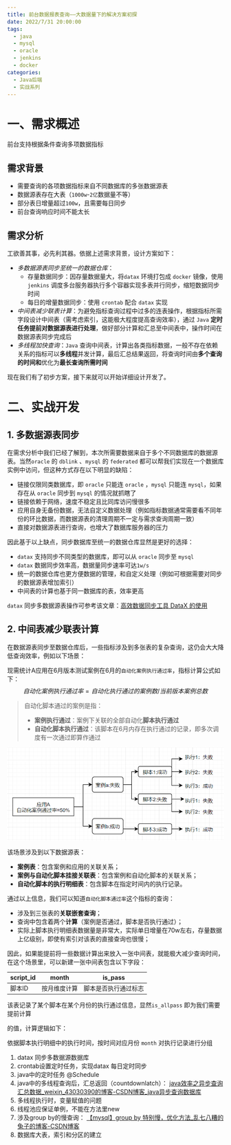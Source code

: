 ```yaml
---
title: 前台数据报表查询——大数据量下的解决方案初探
date: 2022/7/31 20:00:00
tags: 
  - java
  - mysql
  - oracle
  - jenkins
  - docker
categories: 
  - Java后端
  - 实战系列
---
```




# 一、需求概述

前台支持根据条件查询多项数据指标

## 需求背景

- 需要查询的各项数据指标来自不同数据库的多张数据源表
- 数据源表存在大表（`1000w`-`2亿`数据量不等）
- 部分表日增量超过`100w`，且需要每日同步
- 前台查询响应时间不能太长

## 需求分析

工欲善其事，必先利其器。依据上述需求背景，设计方案如下：

- *多数据源表同步至统一的数据仓库*：
  - 存量数据同步：因存量数据量大，将`datax` 环境打包成 `docker` 镜像，使用 `jenkins` 调度多台服务器执行多个容器实现多表并行同步，缩短数据同步时间
  - 每日的增量数据同步：使用 `crontab` 配合 `datax` 实现
- *中间表减少联表计算*：为避免指标查询过程中过多的连表操作，根据指标所需字段设计中间表（需考虑索引，这能极大程度提高查询效率），通过 `Java` **定时任务提前对数据源表进行处理**，做好部分计算和汇总至中间表中，操作时间在数据源表同步完成后
- *多线程加快查询*：`Java` 查询中间表，计算出各类指标数据，一般不存在依赖关系的指标可以**多线程**并发计算，最后汇总结果返回，将查询时间由**多个查询的时间和**优化为**最长查询所需时间**

现在我们有了初步方案，接下来就可以开始详细设计开发了。



# 二、实战开发



## 1. 多数据源表同步 

在需求分析中我们已经了解到，本次所需要数据来自于多个不同数据库的数据源表。当然`oracle`  的 `dblink` 、`mysql` 的 `federated` 都可以帮我们实现在一个数据库实例中访问，但这种方式存在以下明显的缺陷：

- 链接仅限同类数据库，即 `oracle` 只能连 `oracle` ，`mysql` 只能连 `mysql`，如果存在从 `oracle` 同步到 `mysql` 的情况就抓瞎了
- 链接依赖于网络，速度不稳定且比同库访问慢很多
- 应用自身无备份数据，无法自定义数据处理（例如指标数据通常需要看不同年份的环比数据，而数据源表的清理周期不一定与需求查询周期一致）
- 直接对数据源表进行查询，也增大了数据库服务器的压力

因此基于以上缺点，同步数据库至统一的数据仓库显然是更好的选择：

- `datax` 支持同步不同类型的数据库，即可以从 `oracle` 同步至 `mysql` 
- `datax` 数据同步效率高，数据量同步速率可达`1w/s` 
-  统一的数据仓库也更方便数据的管理，和自定义处理（例如可根据需要对同步的数据源表增加索引）
-  中间表的计算也基于同一数据库的表，效率更高

`datax` 同步多数据源表操作可参考该文章：[高效数据同步工具 DataX 的使用](/2022/07/29/高效数据同步工具DataX的使用) 



## 2. 中间表减少联表计算

在数据源表同步至数据仓库后，一些指标涉及到多张表的复杂查询，这仍会大大降低查询效率，例如以下场景：

现需统计A应用在6月版本测试案例在6月的`自动化案例执行通过率`，指标计算公式如下：
$$
自动化案例执行通过率 = 自动化执行通过的案例数 / 当前版本案例总数
$$

> 自动化脚本通过的案例是指：
>
> - **案例执行通过**：案例下关联的全部自动化**脚本执行通过**
> - **自动化脚本执行通过**：该脚本在6月内存在执行通过的记录，即多次调度有一次通过即算作通过

![1659012565648](../blog-assets/多数据源大表查询思路/1659012565648.png)

该场景涉及到以下数据源表：

- **案例表**：包含案例和应用的关联关系；
- **案例与自动化脚本挂接关联表**：包含案例和自动化脚本的关联关系；
- **自动化脚本的执行明细表**：包含脚本在指定时间内的执行记录。

通过以上信息，我们可以知道`自动化脚本通过率`这个指标的查询：

- 涉及到三张表的**关联嵌套查询**；
- 查询中包含着两个**计算**（案例是否通过，脚本是否执行通过）；
- 实际上脚本执行明细表数据量是非常大，实际单日增量在70w左右，存量数据上亿级别，即使有索引对该表的直接查询也很慢；

因此，如果能提前将一些数据计算出来放入一张中间表，就能极大减少查询时间，在这个场景里，可以新建一张中间表包含以下字段：

| script_id | month        | is_pass              |
| --------- | ------------ | -------------------- |
| 脚本ID    | 按月维度计算 | 脚本是否执行通过标志 |

该表记录了某个脚本在某个月份的执行通过信息，显然`is_allpass` 即为我们需要提前计算

的值，计算逻辑如下：

依据脚本执行明细中的执行时间，按时间对应月份 `month` 对执行记录进行分组 



1. datax 同步多数据源数据库
2. crontab设置定时任务，实现datax 每日定时同步
3. java中的定时任务 @Schedule
4. java中的多线程查询后，汇总返回（countdownlatch）： [java效率之异步查询汇总数据_weixin_43030390的博客-CSDN博客_java异步查询数据库](https://blog.csdn.net/weixin_43030390/article/details/86015523?ops_request_misc=%7B%22request%5Fid%22%3A%22165874492716782395392770%22%2C%22scm%22%3A%2220140713.130102334..%22%7D&request_id=165874492716782395392770&biz_id=0&utm_medium=distribute.pc_search_result.none-task-blog-2~all~sobaiduend~default-1-86015523-null-null.142^v33^new_blog_pos_by_title,185^v2^control&utm_term=异步查询数据库%2C汇总&spm=1018.2226.3001.4187) 
5. 多线程执行时，变量赋值的问题
6. 线程池应保证单例，不能在方法里new
7. 涉及group by的慢查询： [【mysql】group by 特别慢，优化方法_乱七八糟的兔子的博客-CSDN博客](https://blog.csdn.net/qq_31949853/article/details/84984305) 
8. 数据库大表，索引和分区的建立